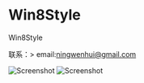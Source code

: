 Win8Style
=========

Win8Style

联系：> email:ningwenhui@gmail.com

![Screenshot](https://github.com/dodola/android_waterfall/raw/master/screen1.png)
![Screenshot](https://github.com/nwh2004/Win8Style/1.png)
